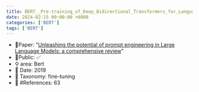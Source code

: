 ```yaml
---
title: BERT__Pre-training_of_Deep_Bidirectional_Transformers_for_Language_Understanding
date: 2024-02-15 00:00:00 +0800
categories: ['BERT']
tags: ['BERT']
---
```


- 📙Paper: "[Unleashing the potential of prompt engineering in Large Language Models: a comprehensive review](https://www.semanticscholar.org/paper/Unleashing-the-potential-of-prompt-engineering-in-a-Chen-Zhang/595c8d39a6155354fd7d8f62a4441be5c82e68da)"
- 🔑Public: ✅
- ⚲ area: Bert
- 📅 Date: 2019
- 🔎 Taxonomy: fine-tuning
- 📝 #References: 63
